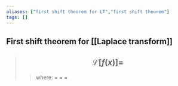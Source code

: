 ```yaml
---
aliases: ["first shift theorem for LT","first shift theorem"]
tags: []
---
```


## First shift theorem for [[Laplace transform]]

> ## $$ \mathcal{L}[f(x)] = $$ 
>> where:
>> $=$ 
>> $=$
>> $=$


